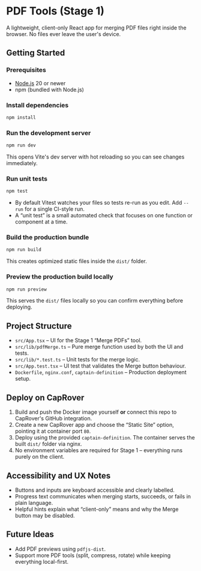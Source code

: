# PDF Tools (Stage 1)

A lightweight, client-only React app for merging PDF files right inside the browser. No files ever leave the user's device.

## Getting Started

### Prerequisites
- [Node.js](https://nodejs.org/) 20 or newer
- npm (bundled with Node.js)

### Install dependencies
```bash
npm install
```

### Run the development server
```bash
npm run dev
```
This opens Vite's dev server with hot reloading so you can see changes immediately.

### Run unit tests
```bash
npm test
```
- By default Vitest watches your files so tests re-run as you edit. Add `--run` for a single CI-style run.
- A “unit test” is a small automated check that focuses on one function or component at a time.

### Build the production bundle
```bash
npm run build
```
This creates optimized static files inside the `dist/` folder.

### Preview the production build locally
```bash
npm run preview
```
This serves the `dist/` files locally so you can confirm everything before deploying.

## Project Structure
- `src/App.tsx` – UI for the Stage 1 “Merge PDFs” tool.
- `src/lib/pdfMerge.ts` – Pure merge function used by both the UI and tests.
- `src/lib/*.test.ts` – Unit tests for the merge logic.
- `src/App.test.tsx` – UI test that validates the Merge button behaviour.
- `Dockerfile`, `nginx.conf`, `captain-definition` – Production deployment setup.

## Deploy on CapRover
1. Build and push the Docker image yourself **or** connect this repo to CapRover's GitHub integration.
2. Create a new CapRover app and choose the “Static Site” option, pointing it at container port `80`.
3. Deploy using the provided `captain-definition`. The container serves the built `dist/` folder via nginx.
4. No environment variables are required for Stage 1 – everything runs purely on the client.

## Accessibility and UX Notes
- Buttons and inputs are keyboard accessible and clearly labelled.
- Progress text communicates when merging starts, succeeds, or fails in plain language.
- Helpful hints explain what “client-only” means and why the Merge button may be disabled.

## Future Ideas
- Add PDF previews using `pdfjs-dist`.
- Support more PDF tools (split, compress, rotate) while keeping everything local-first.
